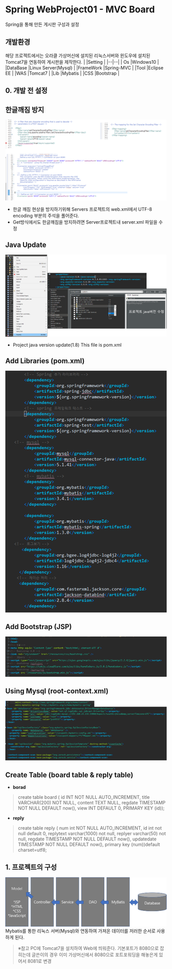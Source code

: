 ﻿# Spring WebProject01 - MVC Board

Spring을 통해 만든 게시판 구성과 설정

## 개발환경
해당 프로젝트에서는 오라클 가상머신에 설치된 리눅스서버와 윈도우에 설치된 Tomcat7을 연동하여 게시판을 제작한다. 
|  |Setting |
|--|--|
| Os |Windows10  |
|DataBase        |Linux Server(Mysql)  |
|FrameWork       |Spring-MVC        |
|Tool          	 |Eclipse EE        |
|WAS          	 |Tomcat7           |
|Lib          	 |Mybatis           |
|CSS          	 |Bootstrap         |
## 0. 개발 전 설정
한글깨짐 방지
---

![enter image description here](https://github.com/pweasd/Spring_Board_no/blob/master/image/%ED%95%9C%EA%B8%80%EA%B9%A8%EC%A7%90%EC%84%A4%EC%A0%95.png?raw=true)
- 한글 깨짐 현상을 방지하기위해 Servers 프로젝트의 web.xml에서 UTF-8 encoding 부분의 주석을 풀어준다.
- Get방식에서도 한글깨짐을 방지하려면 Server프로젝트내 server.xml 파일을 수정

Java Update
---

![enter image description here](https://github.com/pweasd/Spring_Board_no/blob/master/image/%EC%9E%90%EB%B0%94%EB%B2%84%EC%A0%84%EC%88%98%EC%A0%95.png?raw=true)
- Project java version update(1.8) This file is pom.xml

Add Libraries (pom.xml)
--
![enter image description here](https://github.com/pweasd/Spring_Board_no/blob/master/image/%EC%8A%A4%ED%94%84%EB%A7%81%20%EB%9D%BC%EC%9D%B4%EB%B8%8C%EB%9F%AC%EB%A6%AC%20%EC%B6%94%EA%B0%80.png?raw=true)

Add Bootstrap (JSP)
--
![enter image description here](https://github.com/pweasd/Spring_Board_no/blob/master/image/%EB%B6%80%ED%8A%B8%EC%8A%A4%ED%8A%B8%EB%9E%A9.png?raw=true)

Using Mysql (root-context.xml)
--
![enter image description here](https://github.com/pweasd/Spring_Board_no/blob/master/image/%EB%8D%B0%EC%9D%B4%ED%83%80%EC%86%8C%EC%8A%A4.png?raw=true)

Create Table (board table & reply table)
--
- **borad**
>create table board (
>id INT NOT NULL AUTO_INCREMENT,
>title VARCHAR(200) NOT NULL,
>content TEXT NULL,
>regdate TIMESTAMP NOT NULL DEFAULT now(),
>view INT DEFAULT 0,
>PRIMARY KEY (id));
- **reply**
>create table reply (
>num int NOT NULL AUTO_INCREMENT,
>id int not null default 0,
>replytext varchar(1000) not null,
>replyer varchar(50) not null,
>regdate TIMESTAMP NOT NULL DEFAULT now(),
>updatedate TIMESTAMP NOT NULL DEFAULT now(),
>primary key (num))default charset=utf8;




## 1. 프로젝트의 구성

   ![enter image description here](https://github.com/pweasd/Spring_Board_no/blob/master/image/%ED%94%84%EB%A1%9C%EC%A0%9D%ED%8A%B8%EA%B5%AC%EC%A1%B0.png?raw=true)
Mybatis를 통한 리눅스 서버(Mysql)와 연동하여 가져온 데이터를 저러한 순서로 사용하게 된다.
>※참고
>PC에 Tomcat7을 설치하여 Web에 띄워준다. 
기본포트가 8080으로 잡히는데 글쓴이의 경우 이미 가상머신에서 8080으로 포트포워딩을 
해놓은게 있어서 8081로 변경
